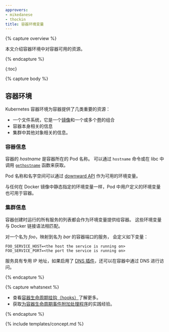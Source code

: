 ```yaml
---
approvers:
- mikedanese
- thockin
title: 容器环境变量
---
```


{% capture overview %}

本文介绍容器环境中对容器可用的资源。 

{% endcapture %}

{:toc}

{% capture body %}

## 容器环境

Kubernetes 容器环境为容器提供了几类重要的资源：

* 一个文件系统，它是一个[镜像](/docs/concepts/containers/images/)和一个或多个[卷](/docs/concepts/storage/volumes/)的组合
* 容器本身相关的信息
* 集群中其他对象相关的信息。

### 容器信息

容器的 *hostname* 是容器所在的 Pod 名称。 可以通过 `hostname` 命令或在 libc 中调用
[`gethostname`](http://man7.org/linux/man-pages/man2/gethostname.2.html)
函数来获取。

Pod 名称和名字空间可以通过
[downward API](/docs/tasks/inject-data-application/downward-api-volume-expose-pod-information/) 作为可用的环境变量。

与任何在 Docker 镜像中静态指定的环境变量一样，Pod 中用户定义的环境变量也可用于容器。

### 集群信息

容器创建时运行的所有服务的列表都会作为环境变量提供给容器。
这些环境变量与 Docker 链接语法相匹配。

对一个名为 *foo*，映射到名为 *bar* 的容器端口的服务，
会定义如下变量：

```shell
FOO_SERVICE_HOST=<the host the service is running on>
FOO_SERVICE_PORT=<the port the service is running on>
```

服务具有专用 IP 地址，如果启用了 [DNS 插件](http://releases.k8s.io/{{page.githubbranch}}/cluster/addons/dns/)，还可以在容器中通过 DNS 进行访问。

{% endcapture %}

{% capture whatsnext %}

* 查看[容器生命周期挂钩（hooks）](/docs/concepts/containers/container-lifecycle-hooks/)了解更多。
* 获取[为容器生命周期事件附加处理程序](/docs/tasks/configure-pod-container/attach-handler-lifecycle-event/)的实践经验。

{% endcapture %}

{% include templates/concept.md %}

